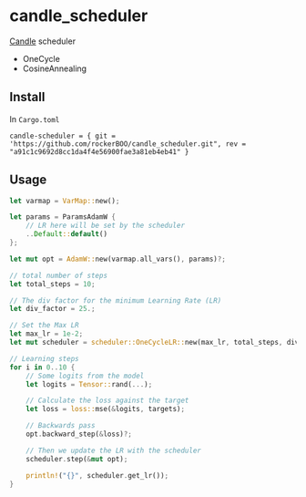 # candle_scheduler

[Candle](https://github.com/huggingface/candle) scheduler

- OneCycle
- CosineAnnealing

## Install

In `Cargo.toml`

```
candle-scheduler = { git = 'https://github.com/rockerBOO/candle_scheduler.git", rev = "a91c1c9692d8cc1da4f4e56900fae3a81eb4eb41" }
```

## Usage

```rust
let varmap = VarMap::new();

let params = ParamsAdamW {
    // LR here will be set by the scheduler
    ..Default::default()
};

let mut opt = AdamW::new(varmap.all_vars(), params)?;

// total number of steps
let total_steps = 10;

// The div factor for the minimum Learning Rate (LR)
let div_factor = 25.;

// Set the Max LR
let max_lr = 1e-2;
let mut scheduler = scheduler::OneCycleLR::new(max_lr, total_steps, div_factor);

// Learning steps
for i in 0..10 {
    // Some logits from the model
    let logits = Tensor::rand(...);

    // Calculate the loss against the target
    let loss = loss::mse(&logits, targets);

    // Backwards pass
    opt.backward_step(&loss)?;

    // Then we update the LR with the scheduler
    scheduler.step(&mut opt);

    println!("{}", scheduler.get_lr());
}
```
